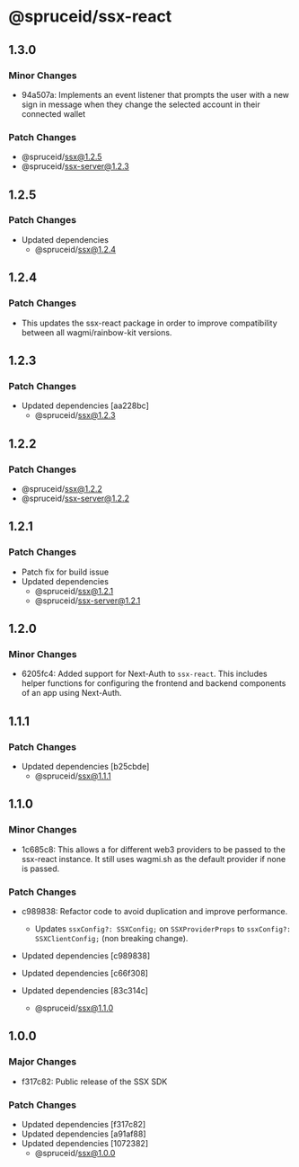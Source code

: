 # @spruceid/ssx-react

## 1.3.0

### Minor Changes

- 94a507a: Implements an event listener that prompts the user with a new sign in message when they change the selected account in their connected wallet

### Patch Changes

- @spruceid/ssx@1.2.5
- @spruceid/ssx-server@1.2.3

## 1.2.5

### Patch Changes

- Updated dependencies
  - @spruceid/ssx@1.2.4

## 1.2.4

### Patch Changes

- This updates the ssx-react package in order to improve compatibility between all wagmi/rainbow-kit versions.

## 1.2.3

### Patch Changes

- Updated dependencies [aa228bc]
  - @spruceid/ssx@1.2.3

## 1.2.2

### Patch Changes

- @spruceid/ssx@1.2.2
- @spruceid/ssx-server@1.2.2

## 1.2.1

### Patch Changes

- Patch fix for build issue
- Updated dependencies
  - @spruceid/ssx@1.2.1
  - @spruceid/ssx-server@1.2.1

## 1.2.0

### Minor Changes

- 6205fc4: Added support for Next-Auth to `ssx-react`. This includes helper functions for configuring the frontend and backend components of an app using Next-Auth.

## 1.1.1

### Patch Changes

- Updated dependencies [b25cbde]
  - @spruceid/ssx@1.1.1

## 1.1.0

### Minor Changes

- 1c685c8: This allows a for different web3 providers to be passed to the ssx-react instance. It still uses wagmi.sh as the default provider if none is passed.

### Patch Changes

- c989838: Refactor code to avoid duplication and improve performance.

  - Updates `ssxConfig?: SSXConfig;` on `SSXProviderProps` to `ssxConfig?: SSXClientConfig;` (non breaking change).

- Updated dependencies [c989838]
- Updated dependencies [c66f308]
- Updated dependencies [83c314c]
  - @spruceid/ssx@1.1.0

## 1.0.0

### Major Changes

- f317c82: Public release of the SSX SDK

### Patch Changes

- Updated dependencies [f317c82]
- Updated dependencies [a91af88]
- Updated dependencies [1072382]
  - @spruceid/ssx@1.0.0
